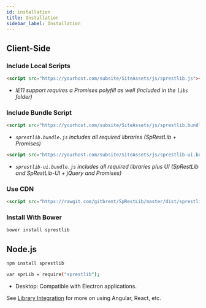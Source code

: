 ```yaml
---
id: installation
title: Installation
sidebar_label: Installation
---
```


## Client-Side

### Include Local Scripts
```html
<script src="https://yourhost.com/subsite/SiteAssets/js/sprestlib.js"></script>
```
* *IE11 support requires a Promises polyfill as well (included in the `libs` folder)*

### Include Bundle Script
```html
<script src="https://yourhost.com/subsite/SiteAssets/js/sprestlib.bundle.js"></script>
```
* *`sprestlib.bundle.js` includes all required libraries (SpRestLib + Promises)*
```html
<script src="https://yourhost.com/subsite/SiteAssets/js/sprestlib-ui.bundle.js"></script>
```
* *`sprestlib-ui.bundle.js` includes all required libraries plus UI (SpRestLib and SpRestLib-UI + jQuery and Promises)*

### Use CDN
```html
<script src="https://rawgit.com/gitbrent/SpRestLib/master/dist/sprestlib.min.js"></script>
```

### Install With Bower
```bash
bower install sprestlib
```

## Node.js
```bash
npm install sprestlib

var sprLib = require("sprestlib");
```
* Desktop: Compatible with Electron applications.

See [Library Integration](/SpRestLib/docs/feat-integration.html) for more on using Angular, React, etc.
